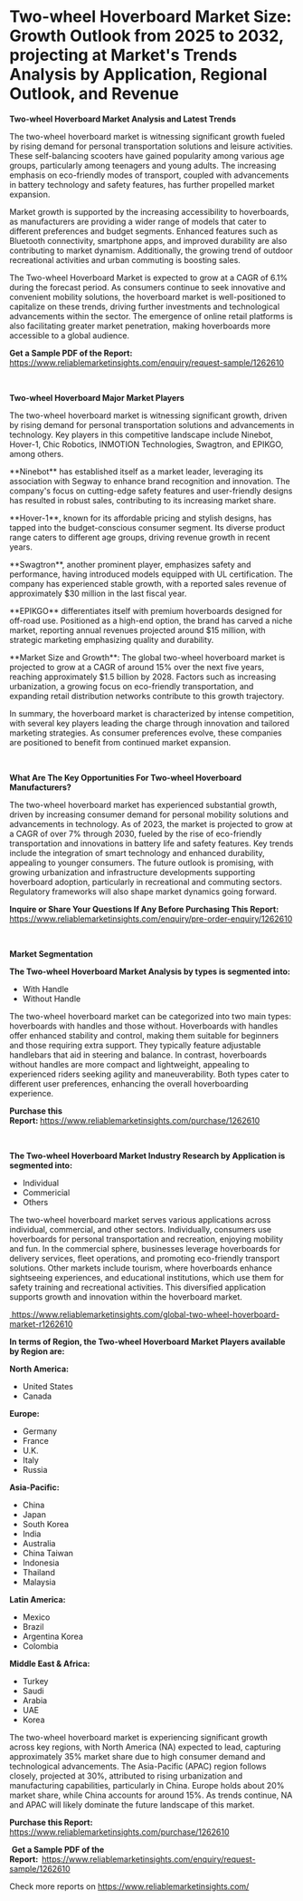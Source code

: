 <p><h1>Two-wheel Hoverboard Market Size: Growth Outlook from 2025 to 2032, projecting at Market's Trends Analysis by Application, Regional Outlook, and Revenue</h1></p><p><strong>Two-wheel Hoverboard Market Analysis and Latest Trends</strong></p>
<p><p>The two-wheel hoverboard market is witnessing significant growth fueled by rising demand for personal transportation solutions and leisure activities. These self-balancing scooters have gained popularity among various age groups, particularly among teenagers and young adults. The increasing emphasis on eco-friendly modes of transport, coupled with advancements in battery technology and safety features, has further propelled market expansion.</p><p>Market growth is supported by the increasing accessibility to hoverboards, as manufacturers are providing a wider range of models that cater to different preferences and budget segments. Enhanced features such as Bluetooth connectivity, smartphone apps, and improved durability are also contributing to market dynamism. Additionally, the growing trend of outdoor recreational activities and urban commuting is boosting sales.</p><p>The Two-wheel Hoverboard Market is expected to grow at a CAGR of 6.1% during the forecast period. As consumers continue to seek innovative and convenient mobility solutions, the hoverboard market is well-positioned to capitalize on these trends, driving further investments and technological advancements within the sector. The emergence of online retail platforms is also facilitating greater market penetration, making hoverboards more accessible to a global audience.</p></p>
<p><strong>Get a Sample PDF of the Report:&nbsp;</strong> <a href="https://www.reliablemarketinsights.com/enquiry/request-sample/1262610?utm_campaign=1835&utm_medium=2&utm_source=Github&utm_content=ia&utm_term=09022025&utm_id=two-wheel-hoverboard">https://www.reliablemarketinsights.com/enquiry/request-sample/1262610</a></p>
<p>&nbsp;</p>
<p><strong>Two-wheel Hoverboard Major Market Players</strong></p>
<p><p>The two-wheel hoverboard market is witnessing significant growth, driven by rising demand for personal transportation solutions and advancements in technology. Key players in this competitive landscape include Ninebot, Hover-1, Chic Robotics, INMOTION Technologies, Swagtron, and EPIKGO, among others.</p><p>**Ninebot** has established itself as a market leader, leveraging its association with Segway to enhance brand recognition and innovation. The company's focus on cutting-edge safety features and user-friendly designs has resulted in robust sales, contributing to its increasing market share.</p><p>**Hover-1**, known for its affordable pricing and stylish designs, has tapped into the budget-conscious consumer segment. Its diverse product range caters to different age groups, driving revenue growth in recent years. </p><p>**Swagtron**, another prominent player, emphasizes safety and performance, having introduced models equipped with UL certification. The company has experienced stable growth, with a reported sales revenue of approximately $30 million in the last fiscal year.</p><p>**EPIKGO** differentiates itself with premium hoverboards designed for off-road use. Positioned as a high-end option, the brand has carved a niche market, reporting annual revenues projected around $15 million, with strategic marketing emphasizing quality and durability.</p><p>**Market Size and Growth**: The global two-wheel hoverboard market is projected to grow at a CAGR of around 15% over the next five years, reaching approximately $1.5 billion by 2028. Factors such as increasing urbanization, a growing focus on eco-friendly transportation, and expanding retail distribution networks contribute to this growth trajectory.</p><p>In summary, the hoverboard market is characterized by intense competition, with several key players leading the charge through innovation and tailored marketing strategies. As consumer preferences evolve, these companies are positioned to benefit from continued market expansion.</p></p>
<p>&nbsp;</p>
<p><strong>What Are The Key Opportunities For Two-wheel Hoverboard Manufacturers?</strong></p>
<p><p>The two-wheel hoverboard market has experienced substantial growth, driven by increasing consumer demand for personal mobility solutions and advancements in technology. As of 2023, the market is projected to grow at a CAGR of over 7% through 2030, fueled by the rise of eco-friendly transportation and innovations in battery life and safety features. Key trends include the integration of smart technology and enhanced durability, appealing to younger consumers. The future outlook is promising, with growing urbanization and infrastructure developments supporting hoverboard adoption, particularly in recreational and commuting sectors. Regulatory frameworks will also shape market dynamics going forward.</p></p>
<p><strong>Inquire or Share Your Questions If Any Before Purchasing This Report:</strong> <a href="https://www.reliablemarketinsights.com/enquiry/pre-order-enquiry/1262610?utm_campaign=1835&utm_medium=2&utm_source=Github&utm_content=ia&utm_term=09022025&utm_id=two-wheel-hoverboard">https://www.reliablemarketinsights.com/enquiry/pre-order-enquiry/1262610</a></p>
<p>&nbsp;</p>
<p><strong>Market Segmentation</strong></p>
<p><strong>The Two-wheel Hoverboard Market Analysis by types is segmented into:</strong></p>
<p><ul><li>With Handle</li><li>Without Handle</li></ul></p>
<p><p>The two-wheel hoverboard market can be categorized into two main types: hoverboards with handles and those without. Hoverboards with handles offer enhanced stability and control, making them suitable for beginners and those requiring extra support. They typically feature adjustable handlebars that aid in steering and balance. In contrast, hoverboards without handles are more compact and lightweight, appealing to experienced riders seeking agility and maneuverability. Both types cater to different user preferences, enhancing the overall hoverboarding experience.</p></p>
<p><strong>Purchase this Report:&nbsp;</strong><a href="https://www.reliablemarketinsights.com/purchase/1262610?utm_campaign=1835&utm_medium=2&utm_source=Github&utm_content=ia&utm_term=09022025&utm_id=two-wheel-hoverboard">https://www.reliablemarketinsights.com/purchase/1262610</a></p>
<p>&nbsp;</p>
<p><strong>The Two-wheel Hoverboard Market Industry Research by Application is segmented into:</strong></p>
<p><ul><li>Individual</li><li>Commericial</li><li>Others</li></ul></p>
<p><p>The two-wheel hoverboard market serves various applications across individual, commercial, and other sectors. Individually, consumers use hoverboards for personal transportation and recreation, enjoying mobility and fun. In the commercial sphere, businesses leverage hoverboards for delivery services, fleet operations, and promoting eco-friendly transport solutions. Other markets include tourism, where hoverboards enhance sightseeing experiences, and educational institutions, which use them for safety training and recreational activities. This diversified application supports growth and innovation within the hoverboard market.</p></p>
<p><a href="https://www.reliablemarketinsights.com/global-two-wheel-hoverboard-market-r1262610?utm_campaign=1835&utm_medium=2&utm_source=Github&utm_content=ia&utm_term=09022025&utm_id=two-wheel-hoverboard">&nbsp;https://www.reliablemarketinsights.com/global-two-wheel-hoverboard-market-r1262610</a></p>
<p><strong>In terms of Region, the Two-wheel Hoverboard Market Players available by Region are:</strong></p>
<p>
    <p> <strong> North America: </strong>
        <ul>
            <li>United States</li>
            <li>Canada</li>
        </ul>
        </p> 
    <p> <strong> Europe: </strong>
        <ul>
            <li>Germany</li>
            <li>France</li>
            <li>U.K.</li>
            <li>Italy</li>
            <li>Russia</li>
        </ul>
        </p> 
    <p> <strong> Asia-Pacific: </strong>
        <ul>
            <li>China</li>
            <li>Japan</li>
            <li>South Korea</li>
            <li>India</li>
            <li>Australia</li>
            <li>China Taiwan</li>
            <li>Indonesia</li>
            <li>Thailand</li>
            <li>Malaysia</li>
        </ul>
        </p> 
    <p> <strong> Latin America: </strong>
        <ul>
            <li>Mexico</li>
            <li>Brazil</li>
            <li>Argentina Korea</li>
            <li>Colombia</li>
        </ul>
        </p> 
    <p> <strong> Middle East & Africa: </strong>
        <ul>
            <li>Turkey</li>
            <li>Saudi</li>
            <li>Arabia</li>
            <li>UAE</li>
            <li>Korea</li>
        </ul>
    </p>
    </p>
<p><p>The two-wheel hoverboard market is experiencing significant growth across key regions, with North America (NA) expected to lead, capturing approximately 35% market share due to high consumer demand and technological advancements. The Asia-Pacific (APAC) region follows closely, projected at 30%, attributed to rising urbanization and manufacturing capabilities, particularly in China. Europe holds about 20% market share, while China accounts for around 15%. As trends continue, NA and APAC will likely dominate the future landscape of this market.</p></p>
<p><strong>Purchase this Report: </strong><a href="https://www.reliablemarketinsights.com/purchase/1262610?utm_campaign=1835&utm_medium=2&utm_source=Github&utm_content=ia&utm_term=09022025&utm_id=two-wheel-hoverboard">https://www.reliablemarketinsights.com/purchase/1262610</a></p>
<p>&nbsp;<strong>Get a Sample PDF of the Report:&nbsp;&nbsp;</strong><a href="https://www.reliablemarketinsights.com/enquiry/request-sample/1262610?utm_campaign=1835&utm_medium=2&utm_source=Github&utm_content=ia&utm_term=09022025&utm_id=two-wheel-hoverboard">https://www.reliablemarketinsights.com/enquiry/request-sample/1262610</a></p>
<p><strong></strong></p>
<p>Check more reports on <a href="https://www.reliablemarketinsights.com/?utm_campaign=1835&utm_medium=2&utm_source=Github&utm_content=ia&utm_term=09022025&utm_id=two-wheel-hoverboard">https://www.reliablemarketinsights.com/</a></p>